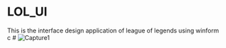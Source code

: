 # LOL_UI
This is the interface design application of league of legends using winform c #
![Capture1](https://user-images.githubusercontent.com/48725946/89249999-e1ed5d00-d63d-11ea-89f5-ba44fda9bb70.PNG)

